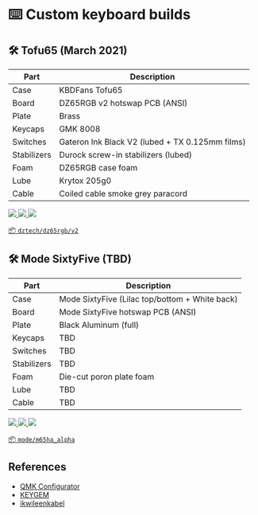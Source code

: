 # ⌨️ Custom keyboard builds

## 🛠️ Tofu65 (March 2021)

| Part        | Description                                     |
|-------------|-------------------------------------------------|
| Case        | KBDFans Tofu65                                  |
| Board       | DZ65RGB v2 hotswap PCB (ANSI)                   |
| Plate       | Brass                                           |
| Keycaps     | GMK 8008                                        |
| Switches    | Gateron Ink Black V2 (lubed + TX 0.125mm films) |
| Stabilizers | Durock screw-in stabilizers (lubed)             |
| Foam        | DZ65RGB case foam                               |
| Lube        | Krytox 205g0                                    |
| Cable       | Coiled cable smoke grey paracord                |

<a href="https://i.imgur.com/b7c5DSF.jpg"><img src="https://i.imgur.com/b7c5DSFt.jpg">
<a href="https://i.imgur.com/jMfD2LG.jpg"><img src="https://i.imgur.com/jMfD2LGt.jpg">
<a href="https://i.imgur.com/PhP7zrc.jpg"><img src="https://i.imgur.com/PhP7zrct.jpg">

📦 [`dztech/dz65rgb/v2`](https://config.qmk.fm/#/dztech/dz65rgb/v2/LAYOUT_65_ansi)

## 🛠️ Mode SixtyFive (TBD)

| Part        | Description                                    |
|-------------|------------------------------------------------|
| Case        | Mode SixtyFive (Lilac top/bottom + White back) |
| Board       | Mode SixtyFive hotswap PCB (ANSI)              |
| Plate       | Black Aluminum (full)                          |
| Keycaps     | TBD                                            |
| Switches    | TBD                                            |
| Stabilizers | TBD                                            |
| Foam        | Die-cut poron plate foam                       |
| Lube        | TBD                                            |
| Cable       | TBD                                            |

<a href="https://via.placeholder.com/160x90.png?text=TBD"><img src="https://via.placeholder.com/160x90.png?text=TBD">
<a href="https://via.placeholder.com/160x90.png?text=TBD"><img src="https://via.placeholder.com/160x90.png?text=TBD">
<a href="https://via.placeholder.com/160x90.png?text=TBD"><img src="https://via.placeholder.com/160x90.png?text=TBD">

📦 [`mode/m65ha_alpha`](https://config.qmk.fm/#/mode/m65ha_alpha/LAYOUT_all)

## References

- [QMK Configurator](https://config.qmk.fm/)
- [KEYGEM](https://keygem.store/)
- [ikwileenkabel](https://www.ikwileenkabel.nl/)

